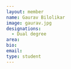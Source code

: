 ```yaml
---
layout: member
name: Gaurav Bilolikar
image: gaurav.jpg
designations: 
  - Dual degree
area:
bio:
email:
type: student
---
```

